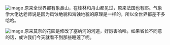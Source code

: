 ![image](https://github.com/ArkTicketTech/ReadingEveryday/assets/30362018/28e8320a-9542-4063-ae08-8abe5d290ed7)
原来全世界都有象鼻山，在桂林和舟山都见过，原来法国也有耶。气象学大佬达老师说是因为风蚀地貌和海蚀地貌的原理是一样的，所以全世界都差不多哈哈。

![image](https://github.com/ArkTicketTech/ReadingEveryday/assets/30362018/623f38a3-21cc-4201-9456-990f184b2243)
原来莫奈的花园是修改了塞纳河的河道，好厉害哈哈。如果省长不同意的话，或许我们今天就看不到那些睡莲了呢。
